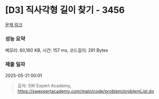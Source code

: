 # [D3] 직사각형 길이 찾기 - 3456 

[문제 링크](https://swexpertacademy.com/main/code/problem/problemDetail.do?contestProbId=AWFPmsqqALwDFAV0) 

### 성능 요약

메모리: 60,160 KB, 시간: 157 ms, 코드길이: 291 Bytes

### 제출 일자

2025-05-21 00:01



> 출처: SW Expert Academy, https://swexpertacademy.com/main/code/problem/problemList.do